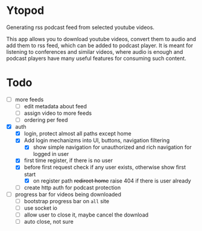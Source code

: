 # Ytopod

Generating rss podcast feed from selected youtube videos.

This app allows you to download youtube videos, convert them to audio and add them to rss feed, which can be added to podcast player. It is meant for listening to conferences and similar videos, where audio is enough and podcast players have many useful features for consuming such content.

# Todo

- [ ] more feeds
  - [ ] edit metadata about feed
  - [ ] assign video to more feeds
  - [ ] ordering per feed
- [x] auth
  - [x] login, protect almost all paths except home
  - [x] Add login mechanizms into UI, buttons, navigation filtering
    - [x] show simple navigation for unauthorized and rich navigation for logged in user
  - [x] first time register, if there is no user
  - [x] before first request check if any user exists, otherwise show first start
    - [x] on register path ~~redirect home~~ raise 404 if there is user already
  - [ ] create http auth for podcast protection
- [ ] progress bar for videos being downloaded
  - [ ] bootstrap progress bar on `all` site
  - [ ] use socket io
  - [ ] allow user to close it, maybe cancel the download
  - [ ] auto close, not sure